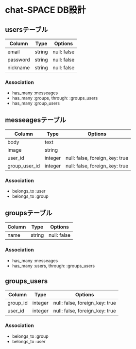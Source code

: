 
# chat-SPACE DB設計
## usersテーブル
|Column|Type|Options|
|------|----|-------|
|email|string|null: false|
|password|string|null: false|
|nickname|string|null: false|
### Association
- has_many :messeages
- has_many :groups,  through:  :groups_users
- has_many :group_users

## messeagesテーブル
|Column|Type|Options|
|------|----|-------|
|body|text||
|image|string|
|user_id|integer|null: false, foreign_key: true|
|group_user_id|integer|null: false, foreign_key: true|
### Association
- belongs_to :user
- belongs_to :group



## groupsテーブル
|Column|Type|Options|
|------|----|-------|
|name|string|null: false|
### Association
- has_many :messeages
- has_many  :users,  through:  :groups_users

## groups_users
|Column|Type|Options|
|------|----|-------|
|group_id|integer|null: false, foreign_key: true|
|user_id|integer|null: false, foreign_key: true|
### Association
- belongs_to :group
- belongs_to :user
